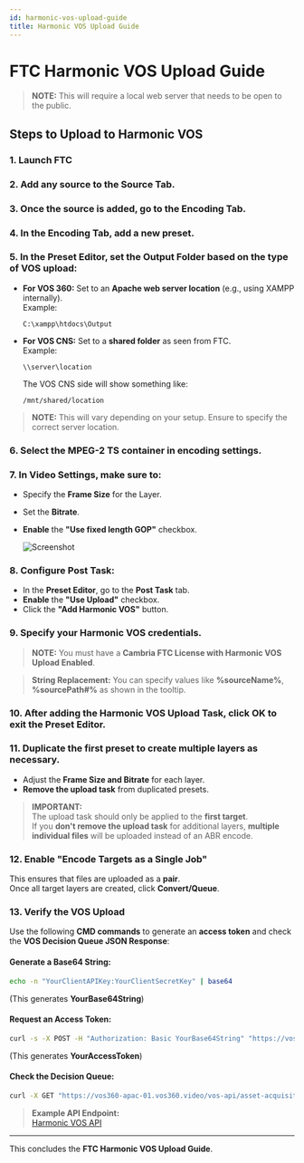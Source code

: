 ```yaml
---
id: harmonic-vos-upload-guide
title: Harmonic VOS Upload Guide
---
```


# FTC Harmonic VOS Upload Guide

> **NOTE:** This will require a local web server that needs to be open to the public.

## Steps to Upload to Harmonic VOS

### 1. Launch FTC

### 2. Add any source to the **Source Tab**.  

### 3. Once the source is added, go to the **Encoding Tab**.

### 4. In the Encoding Tab, **add a new preset**.

### 5. In the **Preset Editor**, set the **Output Folder** based on the type of VOS upload:

- **For VOS 360:** Set to an **Apache web server location** (e.g., using XAMPP internally).  
  Example:  
  ```
  C:\xampp\htdocs\Output
  ```
- **For VOS CNS:** Set to a **shared folder** as seen from FTC.  
  Example:  
  ```
  \\server\location
  ```  
  The VOS CNS side will show something like:  
  ```
  /mnt/shared/location
  ```

> **NOTE:** This will vary depending on your setup. Ensure to specify the correct server location.

### 6. Select the **MPEG-2 TS** container in encoding settings.

### 7. In **Video Settings**, make sure to:
- Specify the **Frame Size** for the Layer.
- Set the **Bitrate**.
- **Enable** the **"Use fixed length GOP"** checkbox.

   
   
   ![Screenshot](02_screenshot.png)
   
   

### 8. Configure **Post Task**:
- In the **Preset Editor**, go to the **Post Task** tab.
- **Enable** the **"Use Upload"** checkbox.
- Click the **"Add Harmonic VOS"** button.

   
   

### 9. Specify your **Harmonic VOS credentials**.

> **NOTE:** You must have a **Cambria FTC License with Harmonic VOS Upload Enabled**.

   

> **String Replacement:** You can specify values like **%sourceName%**, **%sourcePath#%** as shown in the tooltip.

### 10. After adding the **Harmonic VOS Upload Task**, click **OK** to exit the Preset Editor.

### 11. **Duplicate the first preset** to create multiple layers as necessary.
- Adjust the **Frame Size and Bitrate** for each layer.
- **Remove the upload task** from duplicated presets.

> **IMPORTANT:**  
> The upload task should only be applied to the **first target**.  
> If you **don't remove the upload task** for additional layers, **multiple individual files** will be uploaded instead of an ABR encode.

### 12. **Enable "Encode Targets as a Single Job"**  
This ensures that files are uploaded as a **pair**.  
Once all target layers are created, click **Convert/Queue**.

   
   

### 13. **Verify the VOS Upload**  
Use the following **CMD commands** to generate an **access token** and check the **VOS Decision Queue JSON Response**:

#### Generate a Base64 String:
```sh
echo -n "YourClientAPIKey:YourClientSecretKey" | base64
```
(This generates **YourBase64String**)

#### Request an Access Token:
```sh
curl -s -X POST -H "Authorization: Basic YourBase64String" "https://vos360-apac-01.vos360.video/oauth/token?grant_type=client_credentials"
```
(This generates **YourAccessToken**)

#### Check the Decision Queue:
```sh
curl -X GET "https://vos360-apac-01.vos360.video/vos-api/asset-acquisition/v1/assets/need_decision" -H "accept: */*" -H "Authorization: Bearer YourGeneratedAccessToken"
```

> **Example API Endpoint:**  
> [Harmonic VOS API](https://vos360-apac-01.vos360.video/oauth/token?grant_type=client_credentials)

---

This concludes the **FTC Harmonic VOS Upload Guide**.

